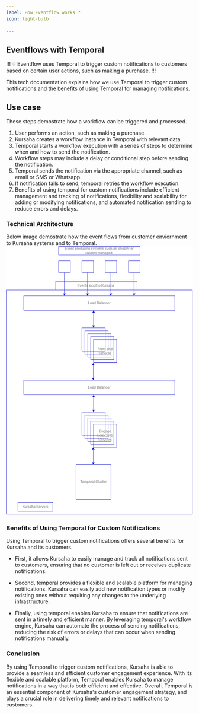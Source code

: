 ```yaml
---
label: How Eventflow works ?
icon: light-bulb

---
```


## Eventflows with Temporal

!!!
:bulb: Eventflow uses Temporal to trigger custom notifications to customers based on certain user actions, such as making a purchase. 
!!!

This tech documentation explains how we use Temporal to trigger custom notifications and the benefits of using Temporal for managing notifications.


## Use case

These steps demostrate how a workflow can be triggered and processed.

1. User performs an action, such as making a purchase.
2. Kursaha creates a workflow instance in Temporal with relevant data.
3. Temporal starts a workflow execution with a series of steps to determine when and how to send the notification.
4. Workflow steps may include a delay or conditional step before sending the notification.
5. Temporal sends the notification via the appropriate channel, such as email or SMS or Whatsapp.
6. If notification fails to send, temporal retries the workflow execution.
7. Benefits of using temporal for custom notifications include efficient management and tracking of notifications, flexibility and scalability for adding or modifying notifications, and automated notification sending to reduce errors and delays.


### Technical Architecture
Below image demostrate how the event flows from customer enviornment to Kursaha systems and to Temporal.
![](../../static/eventflow_temporal.png)


### Benefits of Using Temporal for Custom Notifications
Using Temporal to trigger custom notifications offers several benefits for Kursaha and its customers. 

* First, it allows Kursaha to easily manage and track all notifications sent to customers, ensuring that no customer is left out or receives duplicate notifications. 

* Second, temporal provides a flexible and scalable platform for managing notifications. Kursaha can easily add new notification types or modify existing ones without requiring any changes to the underlying infrastructure. 

* Finally, using temporal enables Kursaha to ensure that notifications are sent in a timely and efficient manner. By leveraging temporal's workflow engine, Kursaha can automate the process of sending notifications, reducing the risk of errors or delays that can occur when sending notifications manually.

### Conclusion
By using Temporal to trigger custom notifications, Kursaha is able to provide a seamless and efficient customer engagement experience. With its flexible and scalable platform, Temporal enables Kursaha to manage notifications in a way that is both efficient and effective. Overall, Temporal is an essential component of Kursaha's customer engagement strategy, and plays a crucial role in delivering timely and relevant notifications to customers.